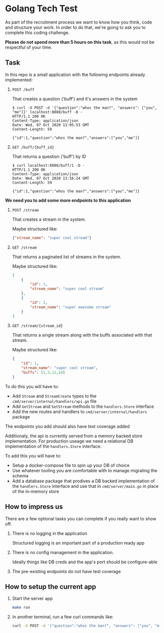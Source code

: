 # Golang Tech Test

As part of the recruitment process we want to know how you think, code and structure your work.
In order to do that, we're going to ask you to complete this coding challenge.

**Please do not spend more than 5 hours on this task**, as this would not be
respectful of your time.

## Task

In this repo is a small application with the following endpoints already implemented:

1. `POST /buff`

    That creates a question ('buff') and it's answers in the system
    ```
    $ curl -X POST -d '{"question":"whos the man?", "answers": ["you", "me"]}' localhost:8080/buff -D -
    HTTP/1.1 200 OK
    Content-Type: application/json
    Date: Wed, 07 Oct 2020 13:05:53 GMT
    Content-Length: 59
    
    {"id":1,"question":"whos the man?","answers":["you","me"]}
    ```

2. `GET /buff/{buff_id}`

    That returns a question ('buff') by ID
    ```
    $ curl localhost:8080/buff/1 -D -
    HTTP/1.1 200 OK
    Content-Type: application/json
    Date: Wed, 07 Oct 2020 13:16:24 GMT
    Content-Length: 59
    
    {"id":1,"question":"whos the man?","answers":["you","me"]}
    ```

**We need you to add some more endpoints to this application**

1. `POST /stream`

    That creates a stream in the system.
    
    Maybe structured like:
    ```json
    {"stream_name": "super cool stream"}
    ```


2. `GET /stream`

    That returns a paginated list of streams in the system.
    
    Maybe structured like:
    ```json
    [
        {
            "id": 1,
            "stream_name": "super cool stream"
        },
        {
            "id": 2,
            "stream_name": "super awesome stream"
        }
    ]
    ```

3. `GET /stream/{stream_id}`

    That returns a single stream along with the buffs associated with that stream.
    
    Maybe structured like:
    ```json
    {
        "id": 1,
        "stream_name": "super cool stream",
        "buffs": [1,3,12,14]
    }
    ```

To do this you will have to:
* Add `Stream` and `StreamCreate` types to the `cmd/server/internal/handlers/api.go` file
* Add `GetStream` and `SetStream` methods to the `handlers.Store` interface
* Add the new routes and handlers to `cmd/server/internal/handlers` package

The endpoints you add should also have test coverage added

Additionaly, the api is currently served from a memory backed store implementation.
For production useage we need a relational DB implementation of the `handlers.Store` interface.

To add this you will have to:
* Setup a docker-compose file to spin up your DB of choice
* Use whatever tooling you are comfortable with to manage migrating the schema
* Add a database package that prodives a DB backed implementation of the `handlers.Store` interface
    and use that in `cmd/server/main.go` in place of the in-memory store


## How to impress us

There are a few optional tasks you can complete if you really want to show off.

1. There is no logging in the application

    Structured logging is an important part of a production ready app

2. There is no config management in the application.

    Ideally things like DB creds and the app's port should be configure-able

3. The pre-existing endpoints do not have test coverage


## How to setup the current app

1. Start the server app
    ```bash
    make run
    ```

2. In another terminal, run a few curl commands like:
    ```bash
    curl -X POST -d '{"question":"whos the man?", "answers": ["you", "me"]}' localhost:8080/buff -D -
    ```
